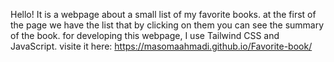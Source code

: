 Hello!
It is a webpage about a small list of my favorite books.
at the first of the page we have the list that by clicking on them you can see the summary of the book.
for developing this webpage, I use Tailwind CSS and JavaScript.
visite it here: https://masomaahmadi.github.io/Favorite-book/
